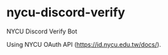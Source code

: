 # nycu-discord-verify

NYCU Discord Verify Bot

Using NYCU OAuth API (https://id.nycu.edu.tw/docs/).
